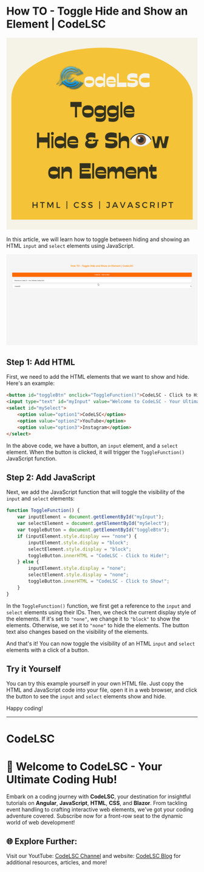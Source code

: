 # How TO - Toggle Hide and Show an Element | CodeLSC

[![Toggle Hide and Show an Element Demo](https://raw.githubusercontent.com/Udhaya013/CodeLSC-Samples/main/Toggle-Hide-Show-Element/Toggle-Hide-and-Show-an-Element.png)](https://www.youtube.com/@codelsc/videos)

In this article, we will learn how to toggle between hiding and showing an HTML `input` and `select` elements using JavaScript.

![Toggle Hide and Show an Element Demo](https://raw.githubusercontent.com/Udhaya013/CodeLSC-Samples/main/Toggle-Hide-Show-Element/Toggle-Hide-Show-Element-Demo.gif)

## Step 1: Add HTML

First, we need to add the HTML elements that we want to show and hide. Here's an example:

```html
<button id="toggleBtn" onclick="ToggleFunction()">CodeLSC - Click to Hide!</button>
<input type="text" id="myInput" value="Welcome to CodeLSC - Your Ultimate Coding Hub!">
<select id="mySelect">
    <option value="option1">CodeLSC</option>
    <option value="option2">YouTube</option>
    <option value="option3">Instagram</option>
</select>
```

In the above code, we have a button, an `input` element, and a `select` element. When the button is clicked, it will trigger the `ToggleFunction()` JavaScript function.

## Step 2: Add JavaScript

Next, we add the JavaScript function that will toggle the visibility of the `input` and `select` elements:

```javascript
function ToggleFunction() {
    var inputElement = document.getElementById("myInput");
    var selectElement = document.getElementById("mySelect");
    var toggleButton = document.getElementById("toggleBtn");
    if (inputElement.style.display === "none") {
        inputElement.style.display = "block";
        selectElement.style.display = "block";
        toggleButton.innerHTML = "CodeLSC - Click to Hide!";
    } else {
        inputElement.style.display = "none";
        selectElement.style.display = "none";
        toggleButton.innerHTML = "CodeLSC - Click to Show!";
    }
}
```

In the `ToggleFunction()` function, we first get a reference to the `input` and `select` elements using their IDs. Then, we check the current display style of the elements. If it's set to `"none"`, we change it to `"block"` to show the elements. Otherwise, we set it to `"none"` to hide the elements. The button text also changes based on the visibility of the elements.

And that's it! You can now toggle the visibility of an HTML `input` and `select` elements with a click of a button.

## Try it Yourself

You can try this example yourself in your own HTML file. Just copy the HTML and JavaScript code into your file, open it in a web browser, and click the button to see the `input` and `select` elements show and hide.

Happy coding!

---

# CodeLSC

# 🚀 **Welcome to CodeLSC - Your Ultimate Coding Hub!**

Embark on a coding journey with **CodeLSC**, your destination for insightful tutorials on **Angular**, **JavaScript**, **HTML**, **CSS**, and **Blazor**. From tackling event handling to crafting interactive web elements, we've got your coding adventure covered. Subscribe now for a front-row seat to the dynamic world of web development!

## 🌐 **Explore Further:**
Visit our YoutTube: [CodeLSC Channel](https://youtu.be/mw8vsBy-NG8?si=0iutLmnwAV-NHuiM) and website: [CodeLSC Blog](https://codelsc.blogspot.com/) for additional resources, articles, and more!